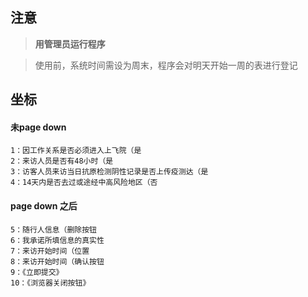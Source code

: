## 注意
> **用管理员运行程序**

> 使用前，系统时间需设为周末，程序会对明天开始一周的表进行登记



## 坐标
#### 未page down
    1：因工作关系是否必须进入上飞院（是
    2：来访人员是否有48小时（是
    3：访客人员来访当日抗原检测阴性记录是否上传疫测达（是
    4：14天内是否去过或途经中高风险地区（否
#### page down 之后
    5：随行人信息（删除按钮
    6：我承诺所填信息的真实性
    7：来访开始时间（位置
    8：来访开始时间（确认按钮
    9：《立即提交》
    10：《浏览器关闭按钮》
